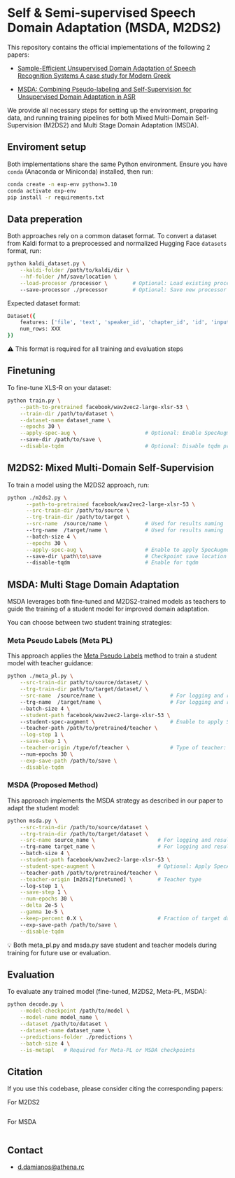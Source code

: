 # Self & Semi-supervised Speech Domain Adaptation (MSDA, M2DS2)
This repository contains the official implementations of the following 2 papers: 

- [Sample-Efficient Unsupervised Domain Adaptation of Speech Recognition Systems A case study for Modern Greek](https://arxiv.org/abs/2301.00304)

- [MSDA: Combining Pseudo-labeling and Self-Supervision for Unsupervised Domain Adaptation in ASR](https://arxiv.org/abs/2505.24656)

We provide all necessary steps for setting up the environment, preparing data, and running training pipelines for both Mixed Multi-Domain
Self-Supervision (M2DS2) and Multi Stage Domain Adaptation (MSDA). 
## Enviroment setup
Both implementations share the same Python environment.
Ensure you have `conda` (Anaconda or Miniconda) installed, then run:
```bash
conda create -n exp-env python=3.10
conda activate exp-env
pip install -r requirements.txt
```

## Data preperation
Both approaches rely on a common dataset format.
To convert a dataset from Kaldi format to a preprocessed and normalized Hugging Face `datasets` format, run:
```bash
python kaldi_dataset.py \
    --kaldi-folder /path/to/kaldi/dir \
    --hf-folder /hf/save/location \
    --load-procesor /processor \        # Optional: Load existing processor     
    --save-processor ./processor        # Optional: Save new processor
```
Expected dataset format:
```bash
Dataset({
    features: ['file', 'text', 'speaker_id', 'chapter_id', 'id', 'input_values', 'labels'],
    num_rows: XXX
})
```
⚠️ This format is required for all training and evaluation steps
## Finetuning
To fine-tune XLS-R on your dataset:
```bash
python train.py \
    --path-to-pretrained facebook/wav2vec2-large-xlsr-53 \
    --train-dir /path/to/dataset \
    --dataset-name dataset_name \
    --epochs 30 \
    --apply-spec-aug \                      # Optional: Enable SpecAugment
    --save-dir /path/to/save \
    --disable-tqdm                          # Optional: Disable tqdm progress bar
```

## M2DS2: Mixed Multi-Domain Self-Supervision
To train a model using the M2DS2 approach, run:
```bash
python ./m2ds2.py \
      --path-to-pretrained facebook/wav2vec2-large-xlsr-53 \
      --src-train-dir /path/to/source \
      --trg-train-dir /path/to/target \
      --src-name  /source/name \            # Used for results naming
      --trg-name  /target/name \            # Used for results naming
      --batch-size 4 \
      --epochs 30 \
      --apply-spec-aug \                    # Enable to apply SpecAugment
      --save-dir \path\to\save              # Checkpoint save location
      --disable-tqdm                        # Enable for tqdm
```

## MSDA: Multi Stage Domain Adaptation
MSDA leverages both fine-tuned and M2DS2-trained models as teachers to guide the training of a student model for improved domain adaptation.

You can choose between two student training strategies:
### Meta Pseudo Labels (Meta PL)
This approach applies the [Meta Pseudo Labels](https://arxiv.org/abs/2003.10580) method to train a student model with teacher guidance:
```bash
python ./meta_pl.py \
    --src-train-dir path/to/source/dataset/ \
    --trg-train-dir path/to/target/dataset/ \
    --src-name  /source/name \                      # For logging and results
    --trg-name  /target/name \                      # For logging and results
    --batch-size 4 \
    --student-path facebook/wav2vec2-large-xlsr-53 \    
    --student-spec-augment \                        # Enable to apply SpecAugment to student training 
    --teacher-path /path/to/pretrained/teacher \
    --log-step 1 \
    --save-step 1 \
    --teacher-origin /type/of/teacher \             # Type of teacher: M2DS2/Finetuned
    --num-epochs 30 \
    --exp-save-path /path/to/save \
    --disable-tqdm
```
### MSDA (Proposed Method)
This approach implements the MSDA strategy as described in our paper to adapt the student model:
```bash
python msda.py \
    --src-train-dir /path/to/source/dataset \
    --trg-train-dir /path/to/target/dataset \
    --src-name source_name \                    # For logging and results
    --trg-name target_name \                    # For logging and results
    --batch-size 4 \
    --student-path facebook/wav2vec2-large-xlsr-53 \
    --student-spec-augment \                    # Optional: Apply SpecAugment on student
    --teacher-path /path/to/pretrained/teacher \
    --teacher-origin [m2ds2|finetuned] \        # Teacher type
    --log-step 1 \
    --save-step 1 \
    --num-epochs 30 \
    --delta 2e-5 \
    --gamma 1e-5 \
    --keep-percent 0.X \                        # Fraction of target data used
    --exp-save-path /path/to/save \
    --disable-tqdm
```
💡 Both meta_pl.py and msda.py save student and teacher models during training for future use or evaluation.
## Evaluation
To evaluate any trained model (fine-tuned, M2DS2, Meta-PL, MSDA):
```bash
python decode.py \
    --model-checkpoint /path/to/model \
    --model-name model_name \
    --dataset /path/to/dataset \
    --dataset-name dataset_name \
    --predictions-folder ./predictions \
    --batch-size 4 \
    --is-metapl   # Required for Meta-PL or MSDA checkpoints
```
## Citation
If you use this codebase, please consider citing the corresponding papers:

For M2DS2
```bibtex
```
For MSDA
```bibtex
```


## Contact
- d.damianos@athena.rc